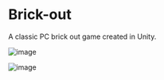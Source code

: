 # Brick-out
A classic PC brick out game created in Unity.

![image](https://github.com/athe-cpu/Brick-out/assets/83352578/05abbb6a-70ff-4b21-aab7-fd1b7333d276)

![image](https://github.com/athe-cpu/Brick-out/assets/83352578/15477f6b-baa0-4bda-83d6-47c7f5b76fe3)
